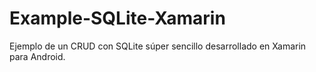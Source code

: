 Example-SQLite-Xamarin
======================

Ejemplo de un CRUD con SQLite súper sencillo desarrollado en Xamarin para Android.

